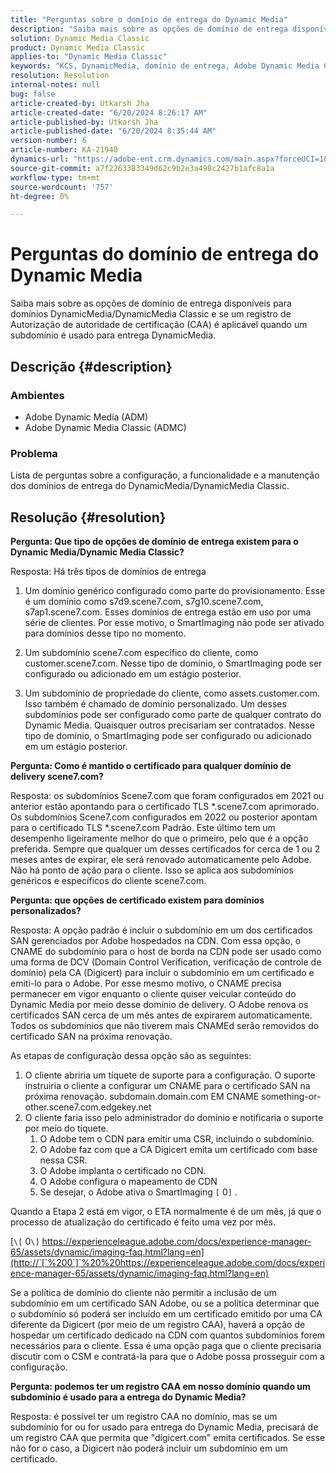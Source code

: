 ```yaml
---
title: "Perguntas sobre o domínio de entrega do Dynamic Media"
description: "Saiba mais sobre as opções de domínio de entrega disponíveis para domínios do DynamicMedia/DynamicMedia Classic."
solution: Dynamic Media Classic
product: Dynamic Media Classic
applies-to: "Dynamic Media Classic"
keywords: "KCS, DynamicMedia, domínio de entrega, Adobe Dynamic Media Classic, Scene7, Perguntas frequentes, Adobe Dynamic Media"
resolution: Resolution
internal-notes: null
bug: false
article-created-by: Utkarsh Jha
article-created-date: "6/20/2024 8:26:17 AM"
article-published-by: Utkarsh Jha
article-published-date: "6/20/2024 8:35:44 AM"
version-number: 6
article-number: KA-21940
dynamics-url: "https://adobe-ent.crm.dynamics.com/main.aspx?forceUCI=1&pagetype=entityrecord&etn=knowledgearticle&id=ffd35fbe-de2e-ef11-840a-00224809e160"
source-git-commit: a7f2263383349d62c9b2e3a498c2427b1afc8a1a
workflow-type: tm+mt
source-wordcount: '757'
ht-degree: 0%

---
```


# Perguntas do domínio de entrega do Dynamic Media


Saiba mais sobre as opções de domínio de entrega disponíveis para domínios DynamicMedia/DynamicMedia Classic e se um registro de Autorização de autoridade de certificação (CAA) é aplicável quando um subdomínio é usado para entrega DynamicMedia.

## Descrição {#description}


### <b>Ambientes</b>

- Adobe Dynamic Media (ADM)
- Adobe Dynamic Media Classic (ADMC)


### <b>Problema</b>

Lista de perguntas sobre a configuração, a funcionalidade e a manutenção dos domínios de entrega do DynamicMedia/DynamicMedia Classic.


## Resolução {#resolution}


<b>Pergunta: Que tipo de opções de domínio de entrega existem para o Dynamic Media/Dynamic Media Classic?</b>

Resposta: Há três tipos de domínios de entrega

1) Um domínio genérico configurado como parte do provisionamento. Esse é um domínio como s7d9.scene7.com, s7g10.scene7.com, s7ap1.scene7.com.
Esses domínios de entrega estão em uso por uma série de clientes. Por esse motivo, o SmartImaging não pode ser ativado para domínios desse tipo no momento.

2) Um subdomínio scene7.com específico do cliente, como customer.scene7.com. Nesse tipo de domínio, o SmartImaging pode ser configurado ou adicionado em um estágio posterior.

3) Um subdomínio de propriedade do cliente, como assets.customer.com. Isso também é chamado de domínio personalizado. Um desses subdomínios pode ser configurado como parte de qualquer contrato do Dynamic Media. Quaisquer outros precisariam ser contratados. Nesse tipo de domínio, o SmartImaging pode ser configurado ou adicionado em um estágio posterior.

<b>Pergunta: Como é mantido o certificado para qualquer domínio de delivery scene7.com?</b>

Resposta: os subdomínios Scene7.com que foram configurados em 2021 ou anterior estão apontando para o certificado TLS \*.scene7.com aprimorado. Os subdomínios Scene7.com configurados em 2022 ou posterior apontam para o certificado TLS \*.scene7.com Padrão. Este último tem um desempenho ligeiramente melhor do que o primeiro, pelo que é a opção preferida. Sempre que qualquer um desses certificados for cerca de 1 ou 2 meses antes de expirar, ele será renovado automaticamente pelo Adobe. Não há ponto de ação para o cliente. Isso se aplica aos subdomínios genéricos e específicos do cliente scene7.com.

<b>Pergunta: que opções de certificado existem para domínios personalizados?</b>

Resposta: A opção padrão é incluir o subdomínio em um dos certificados SAN gerenciados por Adobe hospedados na CDN. Com essa opção, o CNAME do subdomínio para o host de borda na CDN pode ser usado como uma forma de DCV (Domain Control Verification, verificação de controle de domínio) pela CA (Digicert) para incluir o subdomínio em um certificado e emiti-lo para o Adobe. Por esse mesmo motivo, o CNAME precisa permanecer em vigor enquanto o cliente quiser veicular conteúdo do Dynamic Media por meio desse domínio de delivery. O Adobe renova os certificados SAN cerca de um mês antes de expirarem automaticamente. Todos os subdomínios que não tiverem mais CNAMEd serão removidos do certificado SAN na próxima renovação.

As etapas de configuração dessa opção são as seguintes:

1. O cliente abriria um tíquete de suporte para a configuração.    O suporte instruiria o cliente a configurar um CNAME para o certificado SAN na próxima renovação.
subdomain.domain.com EM CNAME something-or-other.scene7.com.edgekey.net
2. O cliente faria isso pelo administrador do domínio e notificaria o suporte por meio do tíquete.
   1. O Adobe tem o CDN para emitir uma CSR, incluindo o subdomínio.
   2. O Adobe faz com que a CA Digicert emita um certificado com base nessa CSR.
   3. O Adobe implanta o certificado no CDN.
   4. O Adobe configura o mapeamento de CDN
   5. Se desejar, o Adobe ativa o SmartImaging `[` 0`]` .


Quando a Etapa 2 está em vigor, o ETA normalmente é de um mês, já que o processo de atualização do certificado é feito uma vez por mês.

[`\[` 0`\]`  https://experienceleague.adobe.com/docs/experience-manager-65/assets/dynamic/imaging-faq.html?lang=en](http://`[`%200`]`%20%20https://experienceleague.adobe.com/docs/experience-manager-65/assets/dynamic/imaging-faq.html?lang=en)

Se a política de domínio do cliente não permitir a inclusão de um subdomínio em um certificado SAN Adobe, ou se a política determinar que o subdomínio só poderá ser incluído em um certificado emitido por uma CA diferente da Digicert (por meio de um registro CAA), haverá a opção de hospedar um certificado dedicado na CDN com quantos subdomínios forem necessários para o cliente. Essa é uma opção paga que o cliente precisaria discutir com o CSM e contratá-la para que o Adobe possa prosseguir com a configuração.

<b>Pergunta: podemos ter um registro CAA em nosso domínio quando um subdomínio é usado para a entrega do Dynamic Media?</b>

Resposta: é possível ter um registro CAA no domínio, mas se um subdomínio for ou for usado para entrega do Dynamic Media, precisará de um registro CAA que permita que &quot;digicert.com&quot; emita certificados. Se esse não for o caso, a Digicert não poderá incluir um subdomínio em um certificado.
